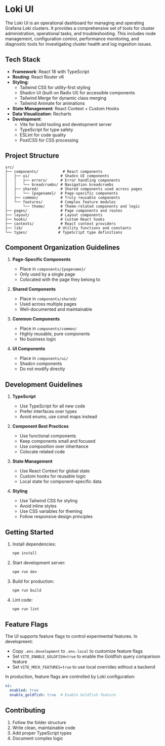 # Loki UI

The Loki UI is an operational dashboard for managing and operating Grafana Loki clusters. It provides a comprehensive set of tools for cluster administration, operational tasks, and troubleshooting. This includes node management, configuration control, performance monitoring, and diagnostic tools for investigating cluster health and log ingestion issues.

## Tech Stack

- **Framework**: React 18 with TypeScript
- **Routing**: React Router v6
- **Styling**:
  - Tailwind CSS for utility-first styling
  - Shadcn UI (built on Radix UI) for accessible components
  - Tailwind Merge for dynamic class merging
  - Tailwind Animate for animations
- **State Management**: React Context + Custom Hooks
- **Data Visualization**: Recharts
- **Development**:
  - Vite for build tooling and development server
  - TypeScript for type safety
  - ESLint for code quality
  - PostCSS for CSS processing

## Project Structure

```
src/
├── components/           # React components
│   ├── ui/              # Shadcn UI components
│   │   ├── errors/      # Error handling components
│   │   └── breadcrumbs/ # Navigation breadcrumbs
│   ├── shared/          # Shared components used across pages
│   │   └── {pagename}/  # Page-specific components
│   ├── common/          # Truly reusable components
│   └── features/        # Complex feature modules
│       └── theme/       # Theme-related components and logic
├── pages/               # Page components and routes
├── layout/              # Layout components
├── hooks/               # Custom React hooks
├── contexts/            # React context providers
├── lib/                # Utility functions and constants
└── types/              # TypeScript type definitions
```

## Component Organization Guidelines

1. **Page-Specific Components**
   - Place in `components/{pagename}/`
   - Only used by a single page
   - Colocated with the page they belong to

2. **Shared Components**
   - Place in `components/shared/`
   - Used across multiple pages
   - Well-documented and maintainable

3. **Common Components**
   - Place in `components/common/`
   - Highly reusable, pure components
   - No business logic

4. **UI Components**
   - Place in `components/ui/`
   - Shadcn components
   - Do not modify directly

## Development Guidelines

1. **TypeScript**
   - Use TypeScript for all new code
   - Prefer interfaces over types
   - Avoid enums, use const maps instead

2. **Component Best Practices**
   - Use functional components
   - Keep components small and focused
   - Use composition over inheritance
   - Colocate related code

3. **State Management**
   - Use React Context for global state
   - Custom hooks for reusable logic
   - Local state for component-specific data

4. **Styling**
   - Use Tailwind CSS for styling
   - Avoid inline styles
   - Use CSS variables for theming
   - Follow responsive design principles

## Getting Started

1. Install dependencies:

   ```bash
   npm install
   ```

2. Start development server:

   ```bash
   npm run dev
   ```

3. Build for production:

   ```bash
   npm run build
   ```

4. Lint code:

   ```bash
   npm run lint
   ```

## Feature Flags

The UI supports feature flags to control experimental features. In development:

- Copy `.env.development` to `.env.local` to customize feature flags
- Set `VITE_ENABLE_GOLDFISH=true` to enable the Goldfish query comparison feature
- Set `VITE_MOCK_FEATURES=true` to use local overrides without a backend

In production, feature flags are controlled by Loki configuration:

```yaml
ui:
  enabled: true
  enable_goldfish: true  # Enable Goldfish feature
```

## Contributing

1. Follow the folder structure
2. Write clean, maintainable code
3. Add proper TypeScript types
4. Document complex logic
